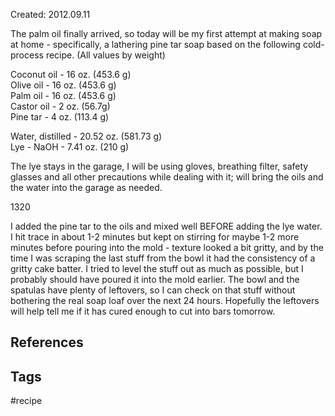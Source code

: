 Created: 2012.09.11

The palm oil finally arrived, so today will be my first attempt at making soap at home - specifically, a lathering pine tar soap based on the following cold-process recipe. (All values by weight)  
  
Coconut oil - 16 oz. (453.6 g)  
Olive oil - 16 oz. (453.6 g)  
Palm oil - 16 oz. (453.6 g)  
Castor oil - 2 oz. (56.7g)  
Pine tar - 4 oz. (113.4 g)  
  
Water, distilled - 20.52 oz. (581.73 g)  
Lye - NaOH - 7.41 oz. (210 g)  
  
The lye stays in the garage, I will be using gloves, breathing filter, safety glasses and all other precautions while dealing with it; will bring the oils and the water into the garage as needed.  
  
  
  
1320  
  
I added the pine tar to the oils and mixed well BEFORE adding the lye water. I hit trace in about 1-2 minutes but kept on stirring for maybe 1-2 more minutes before pouring into the mold - texture looked a bit gritty, and by the time I was scraping the last stuff from the bowl it had the consistency of a gritty cake batter. I tried to level the stuff out as much as possible, but I probably should have poured it into the mold earlier. The bowl and the spatulas have plenty of leftovers, so I can check on that stuff without bothering the real soap loaf over the next 24 hours. Hopefully the leftovers will help tell me if it has cured enough to cut into bars tomorrow.

## References

## Tags
#recipe 